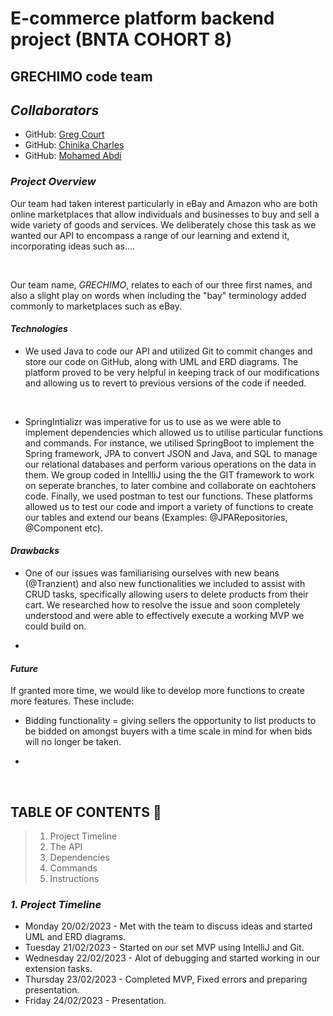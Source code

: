 # **E-commerce platform backend project (BNTA COHORT 8)**

## **GRECHIMO code team**

## ***Collaborators*** 

- GitHub: [Greg Court](https://github.com/Greg-Court)
- GitHub: [Chinika Charles](https://github.com/ChinikaC)
- GitHub: [Mohamed Abdi](https://github.com/mohincode)

### ***Project Overview*** 

 Our team had taken interest particularly in eBay and Amazon who are both online marketplaces that allow individuals and businesses to buy and sell a wide variety of goods and services. We deliberately chose this task as we wanted our API to encompass a range of our learning and extend it, incorporating ideas such as....
 
 <br />

 Our team name, *GRECHIMO*, relates to each of our three first names, and also a slight play on words when including the "bay" terminology added commonly to marketplaces such as eBay. 
 
#### ***Technologies*** 

 - We used Java to code our API and utilized Git to commit changes and store our code on GitHub, along with UML and ERD diagrams. The platform proved to be very helpful in keeping track of our modifications and allowing us to revert to previous versions of the code if needed.
<br />

-  SpringIntializr was imperative for us to use as we were able to implement dependencies which allowed us to utilise particular functions and commands. For instance, we utilised SpringBoot to implement the Spring framework, JPA to convert JSON and Java, and SQL to manage our relational databases and perform various operations on the data in them. We group coded in IntellliJ using the the GIT framework to work on seperate branches, to later combine and collaborate on eachtohers code. Finally, we used postman to test our functions. These platforms allowed us to test our code and import a variety of functions to create our tables and extend our beans (Examples: @JPARepositories, @Component etc).

#### ***Drawbacks*** 
- One of our issues was familiarising ourselves with new beans (@Tranzient) and also new functionalities we included to assist with CRUD tasks, specifically allowing users to delete products from their cart. We researched how to resolve the issue and soon completely understood and were able to effectively execute a working MVP we could build on.

- 


#### ***Future*** 
If granted more time, we would like to develop more functions to create more features. These include:

- Bidding functionality = giving sellers the opportunity to list products to be bidded on amongst buyers with a time scale in mind for when bids will no longer be taken.

-


<br />



## **TABLE OF CONTENTS** 📖
> 1. Project Timeline
> 2. The API
> 3. Dependencies
> 4. Commands
> 5. Instructions

### ***1. Project Timeline*** 

- Monday 20/02/2023 - Met with the team to discuss ideas and started UML and ERD diagrams.
- Tuesday 21/02/2023 - Started on our set MVP using IntelliJ and Git. 
- Wednesday 22/02/2023 - Alot of debugging and started working in our extension tasks.
- Thursday 23/02/2023 - Completed MVP, Fixed errors and preparing presentation.
- Friday 24/02/2023 - Presentation.